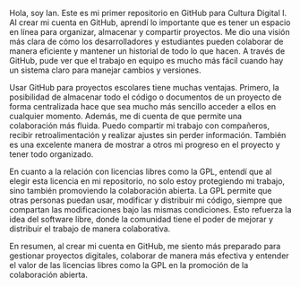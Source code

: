 Hola, soy Ian. Este es mi primer repositorio en GitHub para Cultura Digital I.
Al crear mi cuenta en GitHub, aprendí lo importante que es tener un espacio en línea para organizar, almacenar y compartir proyectos. Me dio una visión más clara de cómo los desarrolladores y estudiantes pueden colaborar de manera eficiente y mantener un historial de todo lo que hacen. A través de GitHub, pude ver que el trabajo en equipo es mucho más fácil cuando hay un sistema claro para manejar cambios y versiones.

Usar GitHub para proyectos escolares tiene muchas ventajas. Primero, la posibilidad de almacenar todo el código o documentos de un proyecto de forma centralizada hace que sea mucho más sencillo acceder a ellos en cualquier momento. Además, me di cuenta de que permite una colaboración más fluida. Puedo compartir mi trabajo con compañeros, recibir retroalimentación y realizar ajustes sin perder información. También es una excelente manera de mostrar a otros mi progreso en el proyecto y tener todo organizado.

En cuanto a la relación con licencias libres como la GPL, entendí que al elegir esta licencia en mi repositorio, no solo estoy protegiendo mi trabajo, sino también promoviendo la colaboración abierta. La GPL permite que otras personas puedan usar, modificar y distribuir mi código, siempre que compartan las modificaciones bajo las mismas condiciones. Esto refuerza la idea del software libre, donde la comunidad tiene el poder de mejorar y distribuir el trabajo de manera colaborativa.

En resumen, al crear mi cuenta en GitHub, me siento más preparado para gestionar proyectos digitales, colaborar de manera más efectiva y entender el valor de las licencias libres como la GPL en la promoción de la colaboración abierta.
